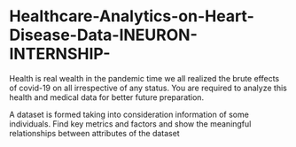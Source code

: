 # Healthcare-Analytics-on-Heart-Disease-Data-INEURON-INTERNSHIP-
Health is real wealth in the pandemic time we all realized the brute effects of  covid-19 on all irrespective of any status. You are required to analyze this health  and medical data for better future preparation.

A dataset is formed taking into consideration information of some individuals.  Find key metrics and factors and show the meaningful relationships between  attributes of the dataset

